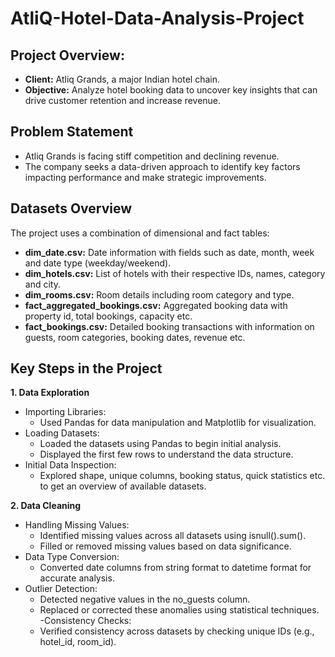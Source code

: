 # AtliQ-Hotel-Data-Analysis-Project

## **Project Overview:**

- **Client:** Atliq Grands, a major Indian hotel chain.
- **Objective:** Analyze hotel booking data to uncover key insights that can drive customer retention and increase revenue.

## **Problem Statement**

- Atliq Grands is facing stiff competition and declining revenue.
- The company seeks a data-driven approach to identify key factors impacting performance and make strategic improvements.

## **Datasets Overview**
The project uses a combination of dimensional and fact tables:

- **dim_date.csv:** Date information with fields such as date, month, week and date type (weekday/weekend).
- **dim_hotels.csv:** List of hotels with their respective IDs, names, category and city.
- **dim_rooms.csv:** Room details including room category and type.
- **fact_aggregated_bookings.csv:** Aggregated booking data with property id, total bookings, capacity etc.
- **fact_bookings.csv:** Detailed booking transactions with information on guests, room categories, booking dates, revenue etc.

## **Key Steps in the Project**
**1. Data Exploration**
- Importing Libraries:
  - Used Pandas for data manipulation and Matplotlib for visualization.
- Loading Datasets:
  -  Loaded the datasets using Pandas to begin initial analysis.
  -  Displayed the first few rows to understand the data structure.
- Initial Data Inspection:
  - Explored shape, unique columns, booking status, quick statistics etc. to get an overview of available datasets.

**2. Data Cleaning**
- Handling Missing Values:
  - Identified missing values across all datasets using isnull().sum().
  - Filled or removed missing values based on data significance.
- Data Type Conversion:
  - Converted date columns from string format to datetime format for accurate analysis.
- Outlier Detection:
  - Detected negative values in the no_guests column.
  - Replaced or corrected these anomalies using statistical techniques.
-Consistency Checks:
  - Verified consistency across datasets by checking unique IDs (e.g., hotel_id, room_id).



